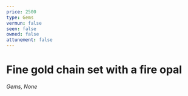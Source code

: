 ```yaml
---
price: 2500
type: Gems
vermun: false
seen: false
owned: false
attunement: false
---
```

# Fine gold chain set with a fire opal

*Gems, None*